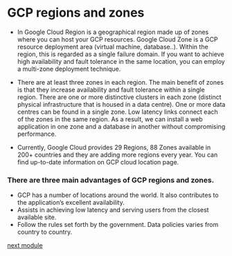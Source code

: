 # GCP regions and zones

- In Google Cloud Region is a geographical region made up of zones where you can host your GCP resources. Google Cloud Zone is a GCP resource deployment area (virtual machine, database..). Within the region, this is regarded as a single failure domain. If you want to achieve high availability and fault tolerance in the same location, you can employ a multi-zone deployment technique.

- There are at least three zones in each region. The main benefit of zones is that they increase availability and fault tolerance within a single region. There are one or more distinctive clusters in each zone (distinct physical infrastructure that is housed in a data centre). One or more data centres can be found in a single zone. Low latency links connect each of the zones in the same region. As a result, we can install a web application in one zone and a database in another without compromising performance.

- Currently, Google Cloud provides 29 Regions, 88 Zones available in 200+ countries and they are adding more regions every year.  You can find up-to-date information on GCP cloud location page.





### There are three main advantages of GCP regions and zones.

- GCP has a number of locations around the world. It also contributes to the application’s excellent availability.
- Assists in achieving low latency and serving users from the closest available site.
- Follow the rules set forth by the government. Data policies varies from country to country.


[next module](https://github.com/prashantjagtap2909/GCP/blob/main/Modules/module8.md)
